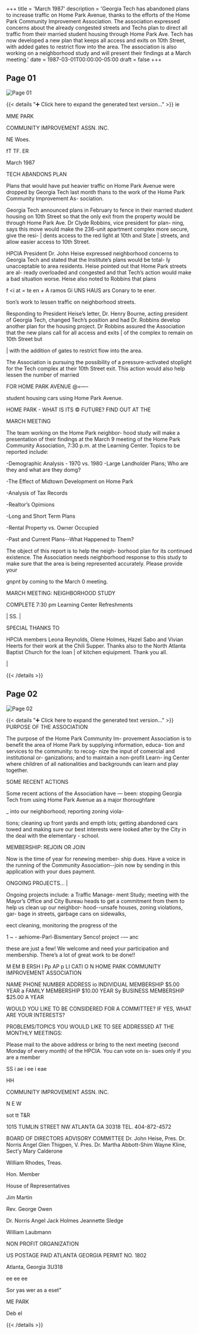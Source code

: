 +++
title = 'March 1987'
description = 'Georgia Tech has abandoned plans to increase traffic on Home Park Avenue, thanks to the efforts of the Home Park Community Improvement Association. The association expressed concerns about the already congested streets and Techs plan to direct all traffic from their married student housing through Home Park Ave. Tech has now developed a new plan that keeps all access and exits on 10th Street, with added gates to restrict flow into the area. The association is also working on a neighborhood study and will present their findings at a March meeting.'
date = 1987-03-01T00:00:00-05:00
draft = false
+++



## Page 01

![Page 01](/hpcia-newsletter-archive/1987-03_01.jpg)

{{< details "➕ Click here to expand the generated text version..." >}}
ie

MME PARK

COMMUNITY IMPROVEMENT ASSN. INC.

NE Woes.

fT TF. ER

March 1987

TECH ABANDONS PLAN

Plans that would have put heavier traffic on
Home Park Avenue were dropped by Georgia
Tech last month thans to the work of the
Home Park Community Improvement As-
sociation.

Georgia Tech announced plans in February to
fence in their married student housing on
10th Street so that the only exit from the
property would be through Home Park Ave.
Dr Clyde Robbins, vice president for plan-
ning, says this move would make the 236-unit
apartment complex more secure, give the resi-
| dents access to the red light at 10th and State
| streets, and allow easier access to 10th Street.

HPCIA President Dr. John Heise expressed
neighborhood concerns to Georgia Tech and
stated that the Institute’s plans would be total-
ly unacceptable to area residents. Heise
pointed out that Home Park streets are al-
ready overloaded and congested and that
Tech’s action would make a bad situation
worse. Heise also noted to Robbins that plans

f <i at = te en + A ramos
Gi UNS HAUS ars Conary to te ener.

tion’s work to lessen traffic on neighborhood
streets.

Responding to President Heise’s letter, Dr.
Henry Bourne, acting president of Georgia
Tech, changed Tech’s position and had Dr.
Robbins develop another plan for the housing
project. Dr Robbins assured the Association
that the new plans call for all access and exits
| of the complex to remain on 10th Street but

| with the addition of gates to restrict flow into
the area.

The Association is pursuing the possibility of
a pressure-activated stoplight for the Tech
complex at their 10th Street exit. This action
would also help lessen the number of married

FOR HOME PARK AVENUE @=—-

student housing cars using Home Park
Avenue.

HOME PARK - WHAT IS ITS ©
FUTURE? FIND OUT AT THE

MARCH MEETING

The team working on the Home Park neighbor-
hood study will make a presentation of their
findings at the March 9 meeting of the Home
Park Community Association, 7:30 p.m. at the
Learning Center. Topics to be reported include:

-Demographic Analysis - 1970 vs. 1980
-Large Landholder Plans; Who are they and
what are they domg?

-The Effect of Midtown Development on
Home Park

-Analysis of Tax Records

-Realtor’s Opimions

-Long and Short Term Plans

-Rental Property vs. Owner Occupied

-Past and Current Plans--What Happened to
Them?

The object of this report is to help the neigh-
borhood plan for its continued existence. The
Association needs neighborhood response to
this study to make sure that the area is being
represented accurately. Please provide your

gnpnt by coming to the March 0 meeting.

MARCH MEETING:
NEIGHBORHOOD STUDY

COMPLETE
7:30 pm Learning Center
Refreshments

| SS.
|

SPECIAL THANKS TO

HPCIA members Leona Reynolds, Olene
Holmes, Hazel Sabo and Vivian Heerts for
their work at the Chili Supper. Thanks also to
the North Atlanta Baptist Church for the loan |
of kitchen eqiuipment. Thank you all.

|


{{< /details >}}




## Page 02

![Page 02](/hpcia-newsletter-archive/1987-03_02.jpg)

{{< details "➕ Click here to expand the generated text version..." >}}
PURPOSE OF THE
ASSOCIATION

The purpose of the Home Park Community Im-
provement Association is to benefit the area of
Home Park by supplying information, educa-
tion and services to the community: to recog-
nize the input of comercial and institutional or-
ganizations; and to maintain a non-profit Learn-
ing Center where children of all nationalities
and backgrounds can learn and play together.

SOME RECENT ACTIONS

Some recent actions of the Association have —
been: stopping Georgia Tech from using
Home Park Avenue as a major thoroughfare

_ into our neighborhood; reporting zoning viola-

tions; cleaning up front yards and empth lots;
getting abandoned cars towed and making
sure our best interests were looked after by
the City in the deal with the elementary -
school.

MEMBERSHIP: REJOIN OR
JOIN

Now is the time of year for renewing member-
ship dues. Have a voice in the running of the
Community Association--join now by sending
in this application with your dues payment.

ONGOING PROJECTS... |

Ongoing projects include: a Traffic Manage-
ment Study; meeting with the Mayor’s Office
and City Bureau heads to get a commitment
from them to help us clean up our neighbor-
hood--unsafe houses, zoning violations, gar-
bage in streets, garbage cans on sidewalks,

eect cleaning, monitoring the progress of the

1 ~ -
aehiome-Parl-Bismentary Senco! project -— anc

these are just a few! We welcome and need
your participation and membership. There’s a
lot of great work to be done!!

M EM B ERSH l Pp AP p LI CATI O N HOME PARK COMMUNITY IMPROVEMENT ASSOCIATION

NAME PHONE NUMBER
ADDRESS
io INDIVIDUAL MEMBERSHIP $5.00 YEAR a FAMILY MEMBERSHIP $10.00 YEAR Sy BUSINESS MEMBERSHIP $25.00 A YEAR

WOULD YOU LIKE TO BE CONSIDERED FOR A COMMITTEE?
IF YES, WHAT ARE YOUR INTERESTS?

PROBLEMS/TOPICS YOU WOULD LIKE TO SEE ADDRESSED AT THE
MONTHLY MEETINGS:

Please mail to the above address or bring to the next meeting
(second Monday of every month) of the HPCIA. You can vote on is-
sues only if you are a member

SS i ae i ee i eae

HH

COMMUNITY IMPROVEMENT ASSN. INC.

N E W

sot tt T&R

1015 TUMLIN STREET NW ATLANTA GA 30318 TEL. 404-872-4572

BOARD OF DIRECTORS ADVISORY COMMITTEE
Dr. John Heise, Pres. Dr. Norris Angel
Glen Thigpen, V. Pres. Dr. Martha Abbott-Shim
Wayne Kline, Sect’y Mary Calderone

William Rhodes, Treas.

Hon. Member

House of Representatives

Jim Martin

Rev. George Owen

Dr. Norris Angel
Jack Holmes
Jeannette Sledge

William Laubmann

NON PROFIT
ORGANIZATION

US POSTAGE PAID
ATLANTA GEORGIA
PERMIT NO. 1802

Atlanta, Georgia 3U318

ee ee ee

Sor yas wer as a eset”

ME PARK

Deb el


{{< /details >}}


